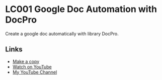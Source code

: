 # LC001 Google Doc Automation with DocPro

Create a google doc automatically with library DocPro.

## Links

- [Make a copy](https://docs.google.com/spreadsheets/d/1btsU0vrhxJdp0_v-eSbnlZydWgdVdpj69KkHdp3Sg0U/copy)
- [Watch on YouTube](https://youtu.be/uwD91dKRw2w)
- [My YouTube Channel](https://youtube.com/ashtonfei/)
